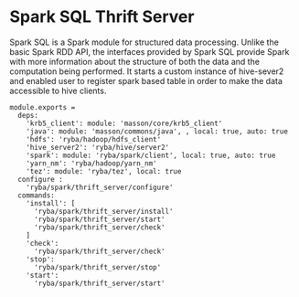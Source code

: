 
# Spark SQL Thrift Server

Spark SQL is a Spark module for structured data processing. 
Unlike the basic Spark RDD API, the interfaces provided by Spark SQL provide Spark 
with more information about the structure of both the data and the computation being performed. 
It starts a custom instance of hive-sever2 and enabled user to register spark based table
in order to make the data accessible to hive clients.

    module.exports =
      deps:
        'krb5_client': module: 'masson/core/krb5_client'
        'java': module: 'masson/commons/java', , local: true, auto: true
        'hdfs': 'ryba/hadoop/hdfs_client'
        'hive_server2': 'ryba/hive/server2'
        'spark': module: 'ryba/spark/client', local: true, auto: true
        'yarn_nm': 'ryba/hadoop/yarn_nm'
        'tez': module: 'ryba/tez', local: true
      configure :
        'ryba/spark/thrift_server/configure'
      commands:
        'install': [
          'ryba/spark/thrift_server/install'
          'ryba/spark/thrift_server/start'
          'ryba/spark/thrift_server/check'
        ]
        'check':
          'ryba/spark/thrift_server/check'
        'stop':
          'ryba/spark/thrift_server/stop'
        'start':
          'ryba/spark/thrift_server/start'
